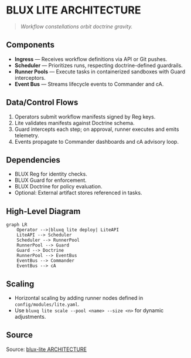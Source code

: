 # BLUX LITE ARCHITECTURE

> *Workflow constellations orbit doctrine gravity.*

## Components
- **Ingress** — Receives workflow definitions via API or Git pushes.
- **Scheduler** — Prioritizes runs, respecting doctrine-defined guardrails.
- **Runner Pools** — Execute tasks in containerized sandboxes with Guard interceptors.
- **Event Bus** — Streams lifecycle events to Commander and cA.

## Data/Control Flows
1. Operators submit workflow manifests signed by Reg keys.
2. Lite validates manifests against Doctrine schema.
3. Guard intercepts each step; on approval, runner executes and emits telemetry.
4. Events propagate to Commander dashboards and cA advisory loop.

## Dependencies
- BLUX Reg for identity checks.
- BLUX Guard for enforcement.
- BLUX Doctrine for policy evaluation.
- Optional: External artifact stores referenced in tasks.

## High-Level Diagram
```mermaid
graph LR
    Operator -->|bluxq lite deploy| LiteAPI
    LiteAPI --> Scheduler
    Scheduler --> RunnerPool
    RunnerPool --> Guard
    Guard --> Doctrine
    RunnerPool --> EventBus
    EventBus --> Commander
    EventBus --> cA
```

## Scaling
- Horizontal scaling by adding runner nodes defined in `config/modules/lite.yaml`.
- Use `bluxq lite scale --pool <name> --size <n>` for dynamic adjustments.

## Source
Source: [blux-lite ARCHITECTURE](https://github.com/Outer-Void/blux-lite/blob/main/ARCHITECTURE.md)
